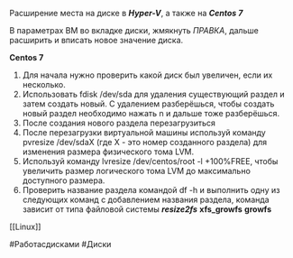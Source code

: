 Расширение места на диске в ***Hyper-V***, а также на ***Centos 7***

В параметрах ВМ во вкладке диски, жмякнуть *ПРАВКА*, дальше расширить и вписать новое значение диска. 

**Centos 7**

1. Для начала нужно проверить какой диск был увеличен, если их несколько.
2. Использовать fdisk /dev/sda для удаления существующий раздел и затем создать новый. С удалением разберёшься, чтобы создать новый раздел необходимо нажать n и дальше тоже разберёшься. 
3. После создания нового раздела перезагрузиться
4. После перезагрузки виртуальной машины используй команду pvresize /dev/sdaX (где X - это номер созданного раздела) для изменения размера физического тома LVM.
5. Используй команду lvresize /dev/centos/root -l +100%FREE, чтобы увеличить размер логического тома LVM до максимально доступного размера.
6. Проверить название раздела командой df -h и выполнить одну из следующих команд с добавлением названия раздела, команда зависит от типа файловой системы ***resize2fs*** **xfs_growfs** **growfs** 

[[Linux]] 

#Работасдисками #Диски 
